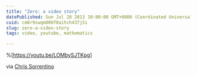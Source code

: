 ```yaml
---
title: "Zero: a video story"
datePublished: Sun Jul 28 2013 10:00:00 GMT+0000 (Coordinated Universal Time)
cuid: cm8r9swqm000f0aihch437j5i
slug: zero-a-video-story
tags: video, youtube, mathematics

---
```


%[https://youtu.be/LOMbySJTKpg] 

via [Chris Sorrentino](http://naturamatematica.blogspot.it/2012/09/zero-un-video-visionario-per-la-piu.html)
